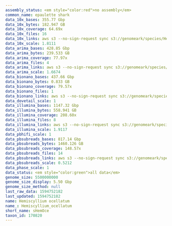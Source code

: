 ```yaml
---
assembly_status: <em style="color:red">no assembly</em>
common_name: epaulette shark
data_10x_bases: 355.77 Gbp
data_10x_bytes: 182.947 GB
data_10x_coverage: 64.69x
data_10x_files: 16
data_10x_links: aws s3 --no-sign-request sync s3://genomeark/species/Hemiscyllium_ocellatum/sHemOce1/genomic_data/10x/ .<br>
data_10x_scale: 1.8111
data_arima_bases: 428.85 Gbp
data_arima_bytes: 239.533 GB
data_arima_coverage: 77.97x
data_arima_files: 4
data_arima_links: aws s3 --no-sign-request sync s3://genomeark/species/Hemiscyllium_ocellatum/sHemOce1/genomic_data/arima/ .<br>
data_arima_scale: 1.6674
data_bionano_bases: 437.66 Gbp
data_bionano_bytes: 0.833 GB
data_bionano_coverage: 79.57x
data_bionano_files: 1
data_bionano_links: aws s3 --no-sign-request sync s3://genomeark/species/Hemiscyllium_ocellatum/sHemOce1/genomic_data/bionano/ .<br>
data_dovetail_scale: 1
data_illumina_bases: 1147.32 Gbp
data_illumina_bytes: 558.941 GB
data_illumina_coverage: 208.60x
data_illumina_files: 8
data_illumina_links: aws s3 --no-sign-request sync s3://genomeark/species/Hemiscyllium_ocellatum/sHemOce2/genomic_data/illumina/ .<br>aws s3 --no-sign-request sync s3://genomeark/species/Hemiscyllium_ocellatum/sHemOce3/genomic_data/illumina/ .<br>
data_illumina_scale: 1.9117
data_pbhifi_scale: 1
data_pbsubreads_bases: 817.14 Gbp
data_pbsubreads_bytes: 1460.126 GB
data_pbsubreads_coverage: 148.57x
data_pbsubreads_files: 14
data_pbsubreads_links: aws s3 --no-sign-request sync s3://genomeark/species/Hemiscyllium_ocellatum/sHemOce1/genomic_data/pacbio/ . --exclude "*ccs.bam*"<br>
data_pbsubreads_scale: 0.5212
data_phase_scale: 1
data_status: <em style="color:green">all data</em>
genome_size: 5500000000
genome_size_display: 5.50 Gbp
genome_size_method: null
last_raw_data: 1594752182
last_updated: 1594752182
name: Hemiscyllium ocellatum
name_: Hemiscyllium_ocellatum
short_name: sHemOce
taxon_id: 170820
---
```


